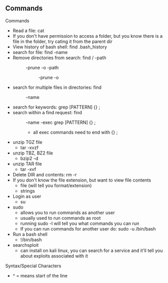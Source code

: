## Commands
Commands

* Read a file: cat <file-name>
* If you don't have permission to access a folder, but you know there is a file in the folder, try cating it from the parent dir
* View history of bash shell: find .bash_history
* search for file: find -name <file-name>
* Remove directories from search: find / -path <DIR> -prune -o -path <DIR> -prune -o
* search for multiple files in directories: find <dir> -name <file-name>
* search for keywords: grep [PATTERN] {} \;
* search within a find request: find <dir> -name <FILE-NAME> -exec grep [PATTERN] {} \;
   	* all exec commands need to end with {} \;
* unzip TGZ file
   	* tar -xvzf <FILE>
* unzip TBZ, BZ2 file
   	* bzip2 -d <FILE>
* unzip TAR file
   	* tar -xvf <file>
* Delete DIR and contents: rm -r <folder>
* If you don't know the file extension, but want to view file contents
   	* file <FILE> (will tell you format/extension)
   	* strings <FILE>
* Login as user
   	* su <username>
* sudo
   	* allows you to run commands as another user
   	* usually used to run commands as root
   	* running sudo -l will tell you what commands you can run
   	* If you can run commands for another user do: sudo -u <user> /bin/bash
* Run a bash shell
   	* !/bin/bash
* searchsploit
	* can install on kali linux, you can search for a service and it'll tell you about exploits associated with it

Syntax/Special Characters
* ^ = means start of the line

